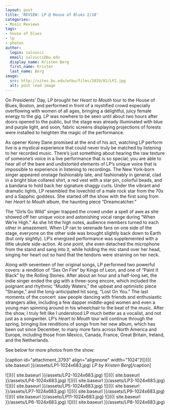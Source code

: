 ```yaml
---
layout: post
title: 'REVIEW: LP @ House of Blues 2/18'
categories:
- Music Reviews
tags:
- house of blues
- lp
- photos
author:
  login: salvucci
  email: salvucci@bu.edu
  display_name: Kristen Berg
  first_name: Kristen
  last_name: Berg
image:
  src: http://sites.bu.edu/wtbu/files/2019/02/LP2.jpg
  alt: post lead image
---
```

On Presidents’ Day, LP brought her _Heart to Mouth_ tour to the House of Blues, Boston, and performed in front of a mystified crowd especially overflowing with women of all ages, bringing a delightful, juicy female energy to the gig. LP was nowhere to be seen until about two hours after doors opened to the public, but the stage was already illuminated with blue and purple light, and soon, fabric screens displaying projections of forests were installed to heighten the magic of the performance.

As opener Korey Dane promised at the end of his act, watching LP perform live is a mystical experience that could never truly be matched by listening to her recorded music. There’s just something about hearing the raw texture of someone’s voice in a live performance that is so special; you are able to hear all of the bare and undistorted elements of LP’s unique voice that is impossible to experience in listening to recordings. The New York-born singer appeared onstage fashionably late, and fashionably in general, clad in a bright blue collared shirt, a red vest with a star pin, colorful beads, and a bandana to hold back her signature shaggy curls. Under the vibrant and dramatic lights, LP resembled the lovechild of a male rock star from the 70s and a Sapphic goddess. She started off the show with the first song from her _Heart to Mouth_ album, the haunting piece “Dreamcatcher.”

The “Girls Go Wild” singer trapped the crowd under a spell of awe as she showed off her unique voice and astonishing vocal range during “When We’re High.” As she hit the high notes, audience members turned to each other in amazement. When LP ran to serenade fans on one side of the stage, everyone on the other side was brought slightly back down to Earth (but only slightly). LP’s energized performance was supplemented with a little ukulele side-action. At one point, she even detached the microphone from the stand and sang into it, while holding the mic stand over her head, singing her heart out so hard that the tendons were straining on her neck.

Along with seventeen of her original songs, LP performed two powerful covers: a rendition of “Sex On Fire” by Kings of Leon, and one of “Paint It Black” by the Rolling Stones. After about an hour and a half-long set, the indie singer ended the gig with a three-song encore, which included the poignant and rhythmic “Muddy Waters,” the upbeat and optimistic piece “Strange,” and the long-anticipated hit song, “Lost On You.” The last moments of the concert  saw people dancing with friends and enthusiastic strangers alike, including a few dapper middle-aged women and even a young man spinning around in his wheelchair to the beat of the music. After the show, I truly felt like I understood LP much better as a vocalist, and not just as a songwriter. LP’s _Heart to Mouth_ tour will continue through the spring, bringing live renditions of songs from her new album, which has been out since December, to many more fans across North America and Europe, including those from Mexico, Canada, France, Great Britain, Ireland, and the Netherlands.

See below for more photos from the show:

\[caption id="attachment\_3793" align="alignnone" width="1024"\]![]({{ site.baseurl }}/assets/LP1-1024x683.jpg) _LP by Kristen Berg_\[/caption\]

![]({{ site.baseurl }}/assets/LP2-1024x683.jpg) ![]({{ site.baseurl }}/assets/LP4-1024x683.jpg) ![]({{ site.baseurl }}/assets/LP3-1024x683.jpg) ![]({{ site.baseurl }}/assets/LP5-1024x683.jpg) ![]({{ site.baseurl }}/assets/LP7-1024x683.jpg) ![]({{ site.baseurl }}/assets/LP9-1024x683.jpg) ![]({{ site.baseurl }}/assets/LP11-1024x683.jpg) ![]({{ site.baseurl }}/assets/LP6-1024x683.jpg) ![]({{ site.baseurl }}/assets/LP8-1024x683.jpg)
